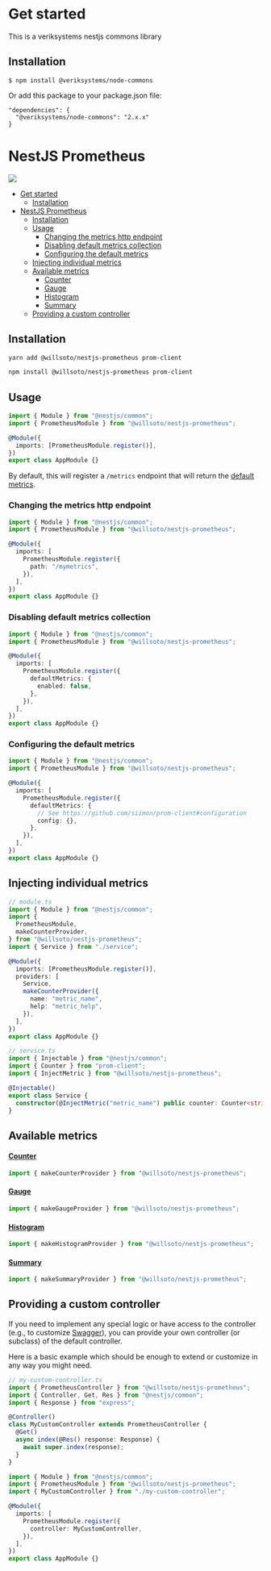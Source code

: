 # Get started

This is a veriksystems nestjs commons library

## Installation

`$ npm install @veriksystems/node-commons`

Or add this package to your package.json file:

```
"dependencies": {
  "@veriksystems/node-commons": "2.x.x"
}
```

# NestJS Prometheus

![](https://github.com/willsoto/nestjs-prometheus/workflows/tests/badge.svg)

<!-- toc -->

- [Get started](#get-started)
  - [Installation](#installation)
- [NestJS Prometheus](#nestjs-prometheus)
  - [Installation](#installation-1)
  - [Usage](#usage)
    - [Changing the metrics http endpoint](#changing-the-metrics-http-endpoint)
    - [Disabling default metrics collection](#disabling-default-metrics-collection)
    - [Configuring the default metrics](#configuring-the-default-metrics)
  - [Injecting individual metrics](#injecting-individual-metrics)
  - [Available metrics](#available-metrics)
      - [Counter](#counter)
      - [Gauge](#gauge)
      - [Histogram](#histogram)
      - [Summary](#summary)
  - [Providing a custom controller](#providing-a-custom-controller)

<!-- tocstop -->

## Installation

```bash
yarn add @willsoto/nestjs-prometheus prom-client
```

```bash
npm install @willsoto/nestjs-prometheus prom-client
```

## Usage

```typescript
import { Module } from "@nestjs/common";
import { PrometheusModule } from "@willsoto/nestjs-prometheus";

@Module({
  imports: [PrometheusModule.register()],
})
export class AppModule {}
```

By default, this will register a `/metrics` endpoint that will return the [default metrics](https://github.com/siimon/prom-client#default-metrics).

### Changing the metrics http endpoint

```typescript
import { Module } from "@nestjs/common";
import { PrometheusModule } from "@willsoto/nestjs-prometheus";

@Module({
  imports: [
    PrometheusModule.register({
      path: "/mymetrics",
    }),
  ],
})
export class AppModule {}
```

### Disabling default metrics collection

```typescript
import { Module } from "@nestjs/common";
import { PrometheusModule } from "@willsoto/nestjs-prometheus";

@Module({
  imports: [
    PrometheusModule.register({
      defaultMetrics: {
        enabled: false,
      },
    }),
  ],
})
export class AppModule {}
```

### Configuring the default metrics

```typescript
import { Module } from "@nestjs/common";
import { PrometheusModule } from "@willsoto/nestjs-prometheus";

@Module({
  imports: [
    PrometheusModule.register({
      defaultMetrics: {
        // See https://github.com/siimon/prom-client#configuration
        config: {},
      },
    }),
  ],
})
export class AppModule {}
```

## Injecting individual metrics

```typescript
// module.ts
import { Module } from "@nestjs/common";
import {
  PrometheusModule,
  makeCounterProvider,
} from "@willsoto/nestjs-prometheus";
import { Service } from "./service";

@Module({
  imports: [PrometheusModule.register()],
  providers: [
    Service,
    makeCounterProvider({
      name: "metric_name",
      help: "metric_help",
    }),
  ],
})
export class AppModule {}
```

```typescript
// service.ts
import { Injectable } from "@nestjs/common";
import { Counter } from "prom-client";
import { InjectMetric } from "@willsoto/nestjs-prometheus";

@Injectable()
export class Service {
  constructor(@InjectMetric("metric_name") public counter: Counter<string>) {}
}
```

## Available metrics

#### [Counter](https://github.com/siimon/prom-client#counter)

```typescript
import { makeCounterProvider } from "@willsoto/nestjs-prometheus";
```

#### [Gauge](https://github.com/siimon/prom-client#gauge)

```typescript
import { makeGaugeProvider } from "@willsoto/nestjs-prometheus";
```

#### [Histogram](https://github.com/siimon/prom-client#histogram)

```typescript
import { makeHistogramProvider } from "@willsoto/nestjs-prometheus";
```

#### [Summary](https://github.com/siimon/prom-client#summary)

```typescript
import { makeSummaryProvider } from "@willsoto/nestjs-prometheus";
```

## Providing a custom controller

If you need to implement any special logic or have access to the controller (e.g., to customize [Swagger](https://docs.nestjs.com/openapi/introduction)),
you can provide your own controller (or subclass) of the default controller.

Here is a basic example which should be enough to extend or customize in any way you might need.

```typescript
// my-custom-controller.ts
import { PrometheusController } from "@willsoto/nestjs-prometheus";
import { Controller, Get, Res } from "@nestjs/common";
import { Response } from "express";

@Controller()
class MyCustomController extends PrometheusController {
  @Get()
  async index(@Res() response: Response) {
    await super.index(response);
  }
}
```

```typescript
import { Module } from "@nestjs/common";
import { PrometheusModule } from "@willsoto/nestjs-prometheus";
import { MyCustomController } from "./my-custom-controller";

@Module({
  imports: [
    PrometheusModule.register({
      controller: MyCustomController,
    }),
  ],
})
export class AppModule {}
```
